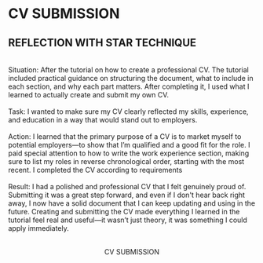 <h1>CV SUBMISSION </h1>



<h2>REFLECTION WITH STAR TECHNIQUE</h2>
<br>
Situation:
After the tutorial on how to create a professional CV. The tutorial included practical guidance on structuring the document, what to include in each section, and why each part matters. After completing it, I used what I learned to actually create and submit my own CV.
<br/>

<br>
Task:
I wanted to make sure my CV clearly reflected my skills, experience, and education in a way that would stand out to employers.
<br />

<br>
Action:
I learned that the primary purpose of a CV is to market myself to potential employers—to show that I’m qualified and a good fit for the role. I paid special attention to how to write the work experience section, making sure to list my roles in reverse chronological order, starting with the most recent. I completed the CV  according to requirements 
<br />

<br>
Result:
I had a polished and professional CV that I felt genuinely proud of. Submitting it was a great step forward, and even if I don't hear back right away, I now have a solid document that I can keep updating and using in the future. Creating and submitting the CV made everything I learned in the tutorial feel real and useful—it wasn’t just theory, it was something I could apply immediately.









<p align="center">
<br>CV SUBMISSION <br/>
  <br>
 

<br />

</p>
